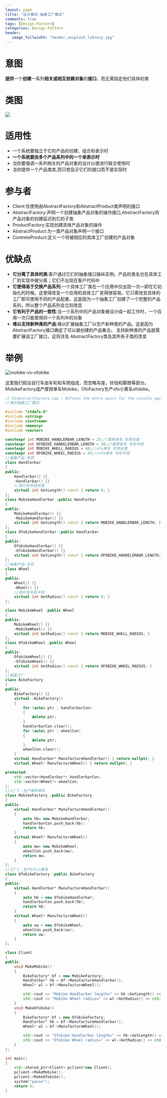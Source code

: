 ```yaml
---
layout: page
title: "设计模式-抽象工厂模式"
comments: true
tags: [Design Pattern]
categories: Design Pattern
header:
   image_fullwidth: "header_unsplash_library.jpg"
---
```

# 意图

**提供**一个**创建**一系列**相关或相互依赖对象**的**接口**，而无需指定他们具体的类

# 类图

<img src="http://yuml.me/diagram/plain/class/
[Client]->[Abstract Facctory],[Client]->[AbstractProductA],[Client]->[AbstractProductB],
[Abstract Facctory|+CreateProduct1;+CreateProduct2]^-[Product1Factory|+CreateProduct1;+CreateProduct2],[Abstract Facctory]^-[Product2Factory|+CreateProduct1;+CreateProduct2],
[AbstractProductA]^-[ConcreteProductA1],[AbstractProductA]^-[ConcreteProductA2],[AbstractProductB]^-[ConcreteProductB1],[AbstractProductB]^-[ConcreteProductB2],
[Product1Factory]-.->[ConcreteProductA1],[Product1Factory]-.->[ConcreteProductB1],
[Product2Factory]-.->[ConcreteProductA2],[Product2Factory]-.->[ConcreteProductB2]
">


# 适用性

* 一个系统要独立于它的产品的创建、组合和表示时
* **一个系统要由多个产品系列中的一个来表示时**
* 当你要强调一系列相关的产品对象的设计以便进行联合使用时
* 当你提供一个产品类库,而只想显示它们的接口而不是实现时

# 参与者

* Client:仅使用由AbstractFactory和AbstractProduct类声明的接口
* AbstractFactory:声明一个创建抽象产品对象的操作接口,AbstractFactory将产品对象的创建延迟到它的子类
* ProductFactory:实现创建具体产品对象的操作
* AbstractProduct:为一类产品对象声明一个接口
* ContreteProduct:定义一个将被相应的具体工厂创建的产品对象


# 优缺点

* **它分离了具体的类**:客户通过它们的抽象接口操纵实例。产品的类名也在具体工厂的实现中被分离；它们不出现在客户代码中
* **它使得易于交换产品系列**:一个具体工厂类在一个应用中仅出现一次—即在它初始化的时候。这使得改变一个应用的具体工厂变得很容易。它只需改变具体的工厂即可使用不同的产品配置，这是因为一个抽象工厂创建了一个完整的产品系列，所以整个产品系列会立刻改变
* **它有利于产品的一致性**:当一个系列中的产品对象被设计成一起工作时，一个应用一次只能使用同一个系列中的对象
* **难以支持新种类的产品**:难以扩展抽象工厂以生产新种类的产品。这是因为AbstractFactory接口确定了可以被创建的产品集合。 支持新种类的产品就需要扩展该工厂接口，这将涉及 AbstractFactory类及其所有子类的改变

# 举例

![mobike-vs-ofobike](/images/2016/20161129-mobikevsofobike.jpg)

这里我们假设自行车由车轮和车把组成，而忽略车座，铃铛和脚蹬等部分。MobikeFactory成产摩拜单车Mobike，OfoFactory生产ofo小黄车ofobike。

~~~ cpp
// 01abstractfactory.cpp : Defines the entry point for the console application.
//演示抽象工厂模式

#include "stdafx.h"
#include <string>
#include <iostream>
#include <memory>
#include <vector>

constexpr int MOBIKE_HANDLERBAR_LENGTH = 25;//摩拜单车 车把长度
constexpr int OFOBIKE_HANDELERBAR_LENGTH = 30;//摩拜单车 车轮半径
constexpr int MOBIKE_WHELL_RADIUS = 40;//ofo单车 车把长度
constexpr int OFOBIKE_WHEEL_RADIUS = 43;//ofo单车 车轮半径
//抽象产品-车把
class Handlerbar
{
public:
	Handlerbar() {}
	~Handlerbar() {}
	//自行车车把长度
	virtual int GetLength() const { return 0; }
};
class MobikeHandlerbar :public Handlerbar
{
public:
	MobikeHandlerbar() {}
	~MobikeHandlerbar() {}
	virtual int GetLength() const { return MOBIKE_HANDLERBAR_LENGTH; }
};
class OfobikeHandlerbar :public Handlerbar
{
public:
	OfobikeHandlerbar() {}
	~OfobikeHandlerbar() {}
	virtual int GetLength() const { return OFOBIKE_HANDELERBAR_LENGTH; }
};
//抽象产品-车轮
class Wheel
{
public:
	Wheel() {}
	~Wheel() {}
	//自行车车轮半径
	virtual int GetRadius() const { return 0; }
};

class MobikeWheel :public Wheel
{
public:
	MobikeWheel() {}
	~MobikeWheel() {}
	virtual int GetRadius() const { return MOBIKE_WHELL_RADIUS; }
};
class OfobikeWheel :public Wheel
{
public:
	OfobikeWheel() {}
	~OfobikeWheel() {}
	virtual int GetRadius() const { return OFOBIKE_WHEEL_RADIUS; }
};
//抽象工厂
class BikeFactory
{
public:
	BikeFactory() {}
	virtual ~BikeFactory()
	{
		for (auto& ptr : handlerbarCon)
		{
			delete ptr;
		}
		handlerbarCon.clear();
		for (auto& ptr : wheelCon)
		{
			delete ptr;
		}
		wheelCon.clear();
	}
	virtual Handlerbar* ManufactureHandlerbar() { return nullptr; }
	virtual Wheel* ManufactureWheel() { return nullptr; }

protected:
	std::vector<Handlerbar*> handlerbarCon;
	std::vector<Wheel*> wheelCon;
};
//工厂1：生产摩拜单车
class MobikeFactory :public BikeFactory
{
public:
	virtual Handlerbar* ManufactureHandlerbar()
	{
		auto hb= new MobikeHandlerbar;
		handlerbarCon.push_back(hb);
		return hb;
	}
	virtual Wheel* ManufactureWheel()
	{
		auto mw= new MobikeWheel;
		wheelCon.push_back(mw);
		return mw;
	}
};
//工厂1：生产ofo小黄车
class OfobikeFactory :public BikeFactory
{
public:
	virtual Handlerbar* ManufactureHandlerbar()
	{
		auto hb = new OfobikeHandlerbar;
		handlerbarCon.push_back(hb);
		return hb;
	}
	virtual Wheel* ManufactureWheel()
	{
		auto ow = new OfobikeWheel;
		wheelCon.push_back(ow);
		return ow;
	}
};

class Client
{
public:
	void MakeMobike()
	{
		BikeFactory* bf = new MobikeFactory;
		Handlerbar* hb = bf->ManufactureHandlerbar();
		Wheel* wl = bf->ManufactureWheel();

		std::cout << "Mobike Handlerbar length=" << hb->GetLength() << std::endl;
		std::cout << "Mobike Wheel radius=" << wl->GetRadius() << std::endl;
	}
	void MakeOfobike()
	{
		BikeFactory* bf = new OfobikeFactory;
		Handlerbar* hb = bf->ManufactureHandlerbar();
		Wheel* wl = bf->ManufactureWheel();

		std::cout << "Ofobike Handlerbar length=" << hb->GetLength() << std::endl;
		std::cout << "Ofobike Wheel radius=" << wl->GetRadius() << std::endl;
	}
};

int main()
{
	std::shared_ptr<Client> pclient(new Client);
	pclient->MakeMobike();
	pclient->MakeOfobike();
	system("pause");
    return 0;
}

~~~
